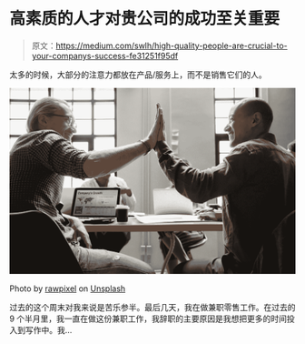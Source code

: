 # 高素质的人才对贵公司的成功至关重要

> 原文：<https://medium.com/swlh/high-quality-people-are-crucial-to-your-companys-success-fe31251f95df>

太多的时候，大部分的注意力都放在产品/服务上，而不是销售它们的人。

![](img/b2912cabfb767f521e315665af5f497d.png)

Photo by [rawpixel](https://unsplash.com/photos/VAd4-4B0RH8?utm_source=unsplash&utm_medium=referral&utm_content=creditCopyText) on [Unsplash](https://unsplash.com/search/photos/business?utm_source=unsplash&utm_medium=referral&utm_content=creditCopyText)

过去的这个周末对我来说是苦乐参半。最后几天，我在做兼职零售工作。在过去的 9 个半月里，我一直在做这份兼职工作，我辞职的主要原因是我想把更多的时间投入到写作中。我…